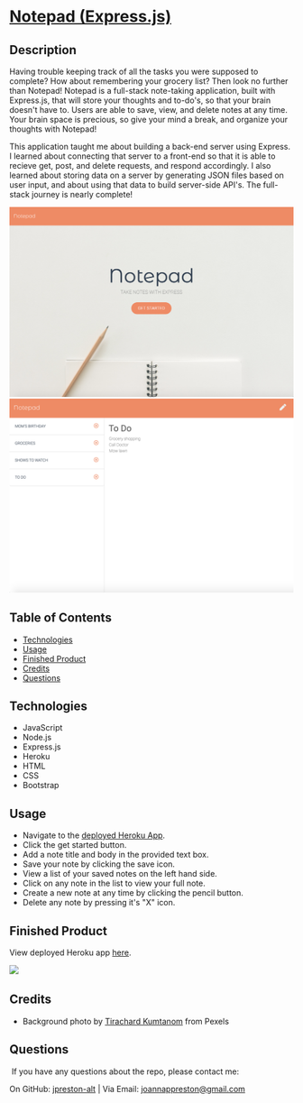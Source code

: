 # [Notepad (Express.js)](https://jp-express-notepad.herokuapp.com/) 

## Description
Having trouble keeping track of all the tasks you were supposed to complete? How about remembering your grocery list? Then look no further than Notepad! Notepad is a full-stack note-taking application, built with Express.js, that will store your thoughts and to-do's, so that your brain doesn't have to. Users are able to save, view, and delete notes at any time. Your brain space is precious, so give your mind a break, and organize your thoughts with Notepad!

This application taught me about building a back-end server using Express. I learned about connecting that server to a front-end so that it is able to recieve get, post, and delete requests, and respond accordingly. I also learned about storing data on a server by generating JSON files based on user input, and about using that data to build server-side API's. The full-stack journey is nearly complete!

<img src="./public/assets/images/homepage.png" alt="homepage-pic" width="600"/>
<img src="./public/assets/images/notes_page.png" alt="notes-page-pic" width="600"/>

## Table of Contents
* [Technologies](#technologies)
* [Usage](#usage)
* [Finished Product](#finished-product)
* [Credits](#Credits)
* [Questions](#questions)

## Technologies
* JavaScript
* Node.js
* Express.js
* Heroku
* HTML
* CSS
* Bootstrap

## Usage
* Navigate to the [deployed Heroku App](https://jp-express-notepad.herokuapp.com/).
* Click the get started button.
* Add a note title and body in the provided text box.
* Save your note by clicking the save icon.
* View a list of your saved notes on the left hand side.
* Click on any note in the list to view your full note.
* Create a new note at any time by clicking the pencil button.
* Delete any note by pressing it's "X" icon.

## Finished Product
View deployed Heroku app [here](https://jp-express-notepad.herokuapp.com/).

![](./public/assets/images/notepad.gif)

## Credits
* Background photo by [Tirachard Kumtanom](https://www.pexels.com/@tirachard-kumtanom-112571) from Pexels

## Questions
​
If you have any questions about the repo, please contact me:

On GitHub: [jpreston-alt](https://github.com/jpreston-alt) | Via Email: joannappreston@gmail.com
